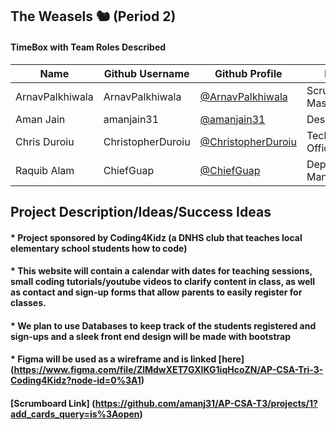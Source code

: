 ## The Weasels 🐿 (Period 2)


#### TimeBox with Team Roles Described

| Name             | Github Username | Github Profile                                         | Role               | Links                                                                                                                                                                                                                                                                                                  | Individual                                                                                                                                                                                                                                                                                                                                                                                                                      |
| ---------------- | --------------- | ------------------------------------------------------ | ------------------ | ------------------------------------------------------------------------------------------------------------------------------------------------------------------------------------------------------------------------------------------------------------------------------------------------------ | ------------------------------------------------------------------------------------------------------------------------------------------------------------------------------------------------------------------------------------------------------------------------------------------------------------------------------------------------------------------------------------------------------------------------------- |
| ArnavPalkhiwala  | ArnavPalkhiwala      | [@ArnavPalkhiwala](https://github.com/ArnavPalkhiwala)           | Scrum Master       |  |
| Aman Jain    | amanjain31      | [@amanjain31](https://github.com/amanjain31)           | Designer           | | 
| Chris Duroiu | ChristopherDuroiu | [@ChristopherDuroiu](https://github.com/ChristopherDuroiu) | Technical Officer      | |
| Raquib Alam  | ChiefGuap     | [@ChiefGuap](https://github.com/ChiefGuap)         | Deployment Manager |                                                                                                                   
## Project Description/Ideas/Success Ideas
#### * Project sponsored by Coding4Kidz (a DNHS club that teaches local elementary school students how to code)
#### * This website will contain a calendar with dates for teaching sessions, small coding tutorials/youtube videos to clarify content in class, as well as contact and sign-up forms that allow parents to easily register for classes.  
#### * We plan to use Databases to keep track of the students registered and sign-ups and a sleek front end design will be made with bootstrap
#### * Figma will be used as a wireframe and is linked [here] (https://www.figma.com/file/ZlMdwXET7GXIKG1iqHcoZN/AP-CSA-Tri-3-Coding4Kidz?node-id=0%3A1)

#### [Scrumboard Link] (https://github.com/amanj31/AP-CSA-T3/projects/1?add_cards_query=is%3Aopen)
